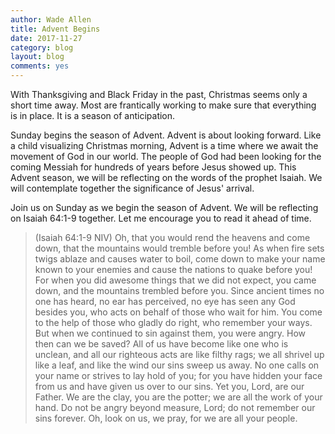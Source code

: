 ```yaml
---
author: Wade Allen
title: Advent Begins
date: 2017-11-27
category: blog
layout: blog
comments: yes
---
```


With Thanksgiving and Black Friday in the past, Christmas seems only a short time away. Most are frantically working to make sure that everything is in place. It is a season of anticipation. 

Sunday begins the season of Advent. Advent is about looking forward. Like a child visualizing Christmas morning, Advent is a time where we await the movement of God in our world. The people of God had been looking for the coming Messiah for hundreds of years before Jesus showed up. This Advent season, we will be reflecting on the words of the prophet Isaiah. We will contemplate together the significance of Jesus' arrival. 

Join us on Sunday as we begin the season of Advent. We will be reflecting on Isaiah 64:1-9 together. Let me encourage you to read it ahead of time.

>(Isaiah 64:1-9 NIV) Oh, that you would rend the heavens and come down, that the mountains would tremble before you! As when fire sets twigs ablaze and causes water to boil, come down to make your name known to your enemies and cause the nations to quake before you! For when you did awesome things that we did not expect, you came down, and the mountains trembled before you. Since ancient times no one has heard, no ear has perceived, no eye has seen any God besides you, who acts on behalf of those who wait for him. You come to the help of those who gladly do right, who remember your ways. But when we continued to sin against them, you were angry. How then can we be saved? All of us have become like one who is unclean, and all our righteous acts are like filthy rags; we all shrivel up like a leaf, and like the wind our sins sweep us away. No one calls on your name or strives to lay hold of you; for you have hidden your face from us and have given us over to our sins. Yet you, Lord, are our Father. We are the clay, you are the potter; we are all the work of your hand. Do not be angry beyond measure, Lord; do not remember our sins forever. Oh, look on us, we pray, for we are all your people.

 
